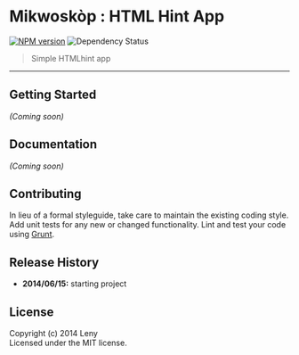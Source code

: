 # Mikwoskòp : HTML Hint App

[![NPM version](http://img.shields.io/npm/v/htmlhint-app.svg)](https://www.npmjs.org/package/htmlhint-app) 
![Dependency Status](https://david-dm.org/mikwoskop/htmlhint-app.svg)

> Simple HTMLhint app

* * *

## Getting Started

_(Coming soon)_

## Documentation

_(Coming soon)_

## Contributing

In lieu of a formal styleguide, take care to maintain the existing coding style. Add unit tests for any new or changed functionality. Lint and test your code using [Grunt](http://gruntjs.com/).

## Release History

* **2014/06/15:** starting project

## License
Copyright (c) 2014 Leny  
Licensed under the MIT license.
